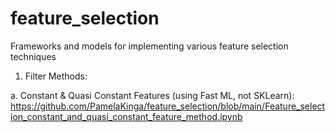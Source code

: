 # feature_selection
Frameworks and models for implementing various feature selection techniques


1. Filter Methods:

a. Constant & Quasi Constant Features (using Fast ML, not SKLearn):           https://github.com/PamelaKinga/feature_selection/blob/main/Feature_selection_constant_and_quasi_constant_feature_method.ipynb
